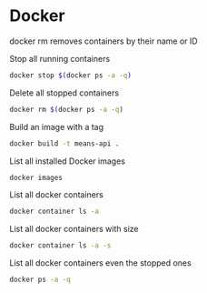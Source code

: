 # Docker

docker rm removes containers by their name or ID

Stop all running containers

```sh
docker stop $(docker ps -a -q)
```

Delete all stopped containers

```sh
docker rm $(docker ps -a -q)
```

Build an image with a tag

```sh
docker build -t means-api .
```

List all installed Docker images

```sh
docker images
```

List all docker containers

```sh
docker container ls -a
```

List all docker containers with size

```sh
docker container ls -a -s
```

List all docker containers even the stopped ones

```sh
docker ps -a -q
```

